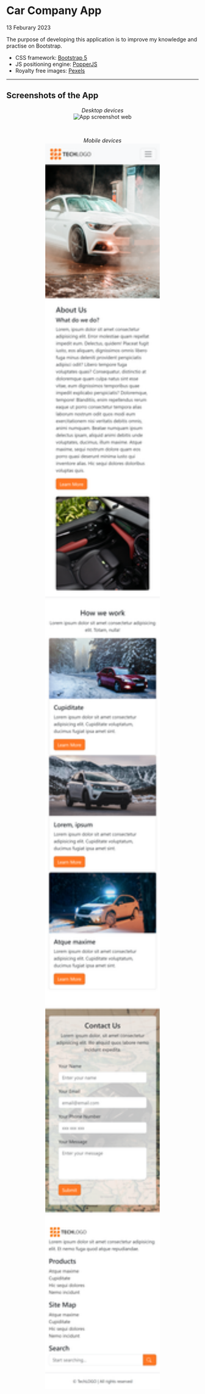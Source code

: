 # Car Company App

13 Feburary 2023

The purpose of developing this application is to improve my knowledge and practise on Bootstrap.

- CSS framework: [Bootstrap 5](https://getbootstrap.com/)
- JS positioning engine: [PopperJS](https://popper.js.org/)
- Royalty free images: [Pexels](https://www.pexels.com/)

---

## Screenshots of the App

<p align="center">
  <i>Desktop devices</i> <br>
  <img src="images/web.jpg?raw=true" alt="App screenshot web"/>

</p>

<br/>

<p align="center">
  <i>Mobile devices</i><br>
  <img src="images/mobile.jpg?raw=true" width="300" alt="App screenshot web"/>
 
</p>

